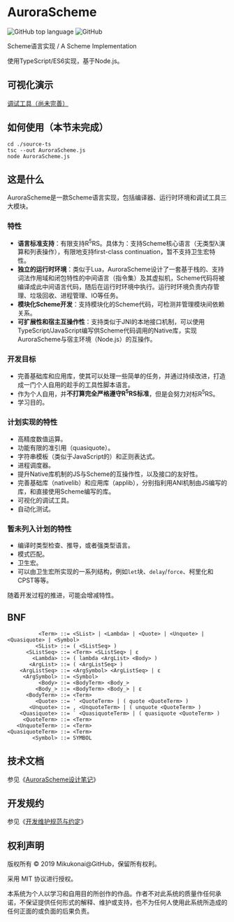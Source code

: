 # AuroraScheme

![GitHub top language](https://img.shields.io/github/languages/top/mikukonai/AuroraScheme) ![GitHub](https://img.shields.io/github/license/mikukonai/AuroraScheme.svg?label=Licence) 

Scheme语言实现 / A Scheme Implementation

使用TypeScript/ES6实现，基于Node.js。

## 可视化演示

[调试工具（尚未完善）](https://mikukonai.com/auroravm.html)

## 如何使用（本节未完成）

```
cd ./source-ts
tsc --out AuroraScheme.js
node AuroraScheme.js
```

## 这是什么

AuroraScheme是一款Scheme语言实现，包括编译器、运行时环境和调试工具三大模块。

### 特性

- **语言标准支持**：有限支持R<sup>5</sup>RS。具体为：支持Scheme核心语言（无类型λ演算和列表操作），有限地支持first-class continuation，暂不支持卫生宏特性。
- **独立的运行时环境**：类似于Lua，AuroraScheme设计了一套基于栈的、支持词法作用域和闭包特性的中间语言（指令集）及其虚拟机，Scheme代码将被编译成此中间语言代码，随后在运行时环境中执行。运行时环境负责内存管理、垃圾回收、进程管理、IO等任务。
- **模块化Scheme开发**：支持模块化的Scheme代码，可检测并管理模块间依赖关系。
- **可扩展性和宿主互操作性**：支持类似于JNI的本地接口机制，可以使用TypeScript/JavaScript编写供Scheme代码调用的Native库，实现AuroraScheme与宿主环境（Node.js）的互操作。

### 开发目标

- 完善基础库和应用库，使其可以处理一些简单的任务，并通过持续改进，打造成一门个人自用的趁手的工具性脚本语言。
- 作为个人自用，并**不打算完全严格遵守R<sup>5</sup>RS标准**，但是会努力对标R<sup>5</sup>RS。
- 学习目的。

### 计划实现的特性

- 高精度数值运算。
- 功能有限的准引用（quasiquote）。
- 字符串模板（类似于JavaScript的）和正则表达式。
- 进程调度器。
- 提升Native库机制的JS与Scheme的互操作性，以及接口的友好性。
- 完善基础库（nativelib）和应用库（applib），分别指利用ANI机制由JS编写的库，和直接使用Scheme编写的库。
- 可视化的调试工具。
- 自动化测试。

### 暂未列入计划的特性

- 编译时类型检查、推导，或者强类型语言。
- 模式匹配。
- 卫生宏。
- 可以由卫生宏所实现的一系列结构，例如`let`块、`delay`/`force`、柯里化和CPST等等。

随着开发过程的推进，可能会增减特性。

## BNF

```
          <Term> ::= <SList> | <Lambda> | <Quote> | <Unquote> | <Quasiquote> | <Symbol>
         <SList> ::= ( <SListSeq> )
      <SListSeq> ::= <Term> <SListSeq> | ε
        <Lambda> ::= ( lambda <ArgList> <Body> )
       <ArgList> ::= ( <ArgListSeq> )
    <ArgListSeq> ::= <ArgSymbol> <ArgListSeq> | ε
     <ArgSymbol> ::= <Symbol>
          <Body> ::= <BodyTerm> <Body_>
         <Body_> ::= <BodyTerm> <Body_> | ε
      <BodyTerm> ::= <Term>
         <Quote> ::= ' <QuoteTerm> | ( quote <QuoteTerm> )
       <Unquote> ::= , <UnquoteTerm> | ( unquote <QuoteTerm> )
    <Quasiquote> ::= ` <QuasiquoteTerm> | ( quasiquote <QuoteTerm> )
     <QuoteTerm> ::= <Term>
   <UnquoteTerm> ::= <Term>
<QuasiquoteTerm> ::= <Term>
        <Symbol> ::= SYMBOL
```

## 技术文档

参见《[AuroraScheme设计笔记](https://mikukonai.com/template.html?id=AuroraScheme%E8%AE%BE%E8%AE%A1%E7%AC%94%E8%AE%B0)》

## 开发规约

参见《[开发维护规范与约定](https://github.com/mikukonai/AuroraScheme/blob/master/CONTRIBUTING.md)》

## 权利声明

版权所有 &copy; 2019 Mikukonai@GitHub，保留所有权利。

采用 MIT 协议进行授权。

本系统为个人以学习和自用目的所创作的作品。作者不对此系统的质量作任何承诺，不保证提供任何形式的解释、维护或支持，也不为任何人使用此系统所造成的任何正面的或负面的后果负责。
